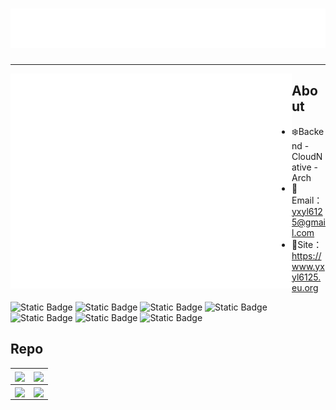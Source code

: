 <h1 align="center"> <a href="https://yxyl6125.eu.org/"> <img src="./title.svg"> </a> </h1>

---

<img align="left" src="github-metrics.svg" alt="Metrics" width="450">

## About

- :snowflake:Backend - CloudNative - Arch
- :email:Email：yxyl6125@gmail.com
- :office:Site：https://www.yxyl6125.eu.org



![Static Badge](https://img.shields.io/badge/Kotlin-black?style=for-the-badge&logo=Kotlin)
![Static Badge](https://img.shields.io/badge/Java-black?style=for-the-badge&logo=openjdk)
![Static Badge](https://img.shields.io/badge/Arch-black?style=for-the-badge&logo=ArchLInux)
![Static Badge](https://img.shields.io/badge/Spring-black?style=for-the-badge&logo=Spring)
![Static Badge](https://img.shields.io/badge/kubernetes-black?style=for-the-badge&logo=kubernetes)
![Static Badge](https://img.shields.io/badge/Quarkus-black?style=for-the-badge&logo=Quarkus)
![Static Badge](https://img.shields.io/badge/VSCODE-black?style=for-the-badge&logo=visual-studio-code)




## Repo
| <a href="https://github.com/YxYL6125/shenyu"><img align="center" src="https://github-readme-stats.vercel.app/api/pin/?username=YxYL6125&repo=shenyu&theme=buefy&hide_border=true" /></a> | <a href="https://github.com/YxYL6125/kotlin-vertx-example"><img align="center" src="https://github-readme-stats.vercel.app/api/pin/?username=YxYL6125&repo=kotlin-vertx-example&theme=buefy&hide_border=true" /></a> |
| ------------------------------------------------------------ | ------------------------------------------------------------ |
| <a href="https://github.com/YxYL6125/starter"><img align="center" src="https://github-readme-stats.vercel.app/api/pin/?username=YxYL6125&repo=starter&theme=buefy&hide_border=true" /></a> | <a href="https://github.com/YxYL6125/raft-vertx-simple"><img align="center" src="https://github-readme-stats.vercel.app/api/pin/?username=YxYL6125&repo=raft-vertx-simple&theme=buefy&hide_border=true" /></a> |
